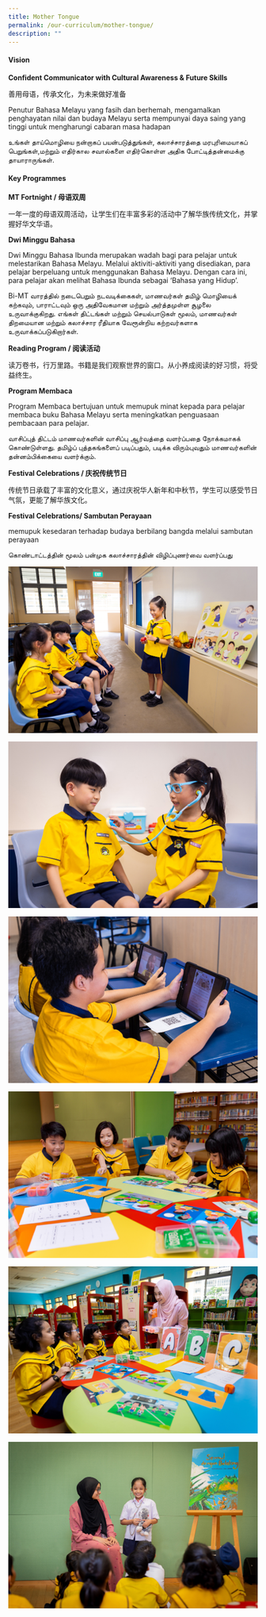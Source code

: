```yaml
---
title: Mother Tongue
permalink: /our-curriculum/mother-tongue/
description: ""
---
```

#### Vision

**Confident Communicator with Cultural Awareness & Future Skills**

善用母语，传承文化，为未来做好准备

Penutur Bahasa Melayu yang fasih dan berhemah, mengamalkan penghayatan nilai dan budaya Melayu serta mempunyai daya saing yang tinggi untuk mengharungi cabaran masa hadapan


உங்கள் தாய்மொழியை நன்றாகப் பயன்படுத்துங்கள், கலாச்சாரத்தை மரபுரிமையாகப் பெறுங்கள்,மற்றும் எதிர்கால சவால்களை எதிர்கொள்ள அதிக போட்டித்தன்மைக்கு தாயாராருங்கள்.

	
#### Key Programmes

**MT Fortnight / 母语双周**

一年一度的母语双周活动，让学生们在丰富多彩的活动中了解华族传统文化，并掌握好华文华语。


**Dwi Minggu Bahasa** 

Dwi Minggu Bahasa Ibunda merupakan wadah bagi para pelajar untuk melestarikan Bahasa Melayu. Melalui aktiviti-aktiviti yang disediakan, para pelajar berpeluang untuk menggunakan Bahasa Melayu. Dengan cara ini, para pelajar akan melihat Bahasa Ibunda sebagai ‘Bahasa yang Hidup’.


Bi-MT வாரத்தில் நடைபெறும் நடவடிக்கைகள், மாணவர்கள் தமிழ் மொழியைக் கற்கவும், பாராட்டவும் ஒரு அதிவேகமான மற்றும் அர்த்தமுள்ள சூழலை உருவாக்குகிறது. எங்கள் திட்டங்கள் மற்றும் செயல்பாடுகள் மூலம், மாணவர்கள் திறமையான மற்றும் கலாச்சார ரீதியாக வேரூன்றிய கற்றவர்களாக உருவாக்கப்படுகிறார்கள்.



**Reading Program / 阅读活动**

读万卷书，行万里路。书籍是我们观察世界的窗口。从小养成阅读的好习惯，将受益终生。


**Program Membaca**

Program Membaca bertujuan untuk memupuk minat kepada para pelajar membaca buku Bahasa Melayu serta meningkatkan penguasaan pembacaan para pelajar. 


வாசிப்புத் திட்டம் மாணவர்களின் வாசிப்பு ஆர்வத்தை வளர்ப்பதை நோக்கமாகக் கொண்டுள்ளது. தமிழ்ப் புத்தகங்களைப் படிப்பதும், படிக்க விரும்புவதும் மாணவர்களின்  தன்னம்பிக்கையை வளர்க்கும்.


**Festival Celebrations / 庆祝传统节日**

传统节日承载了丰富的文化意义，通过庆祝华人新年和中秋节，学生可以感受节日气氛，更能了解华族文化。


**Festival Celebrations/ Sambutan Perayaan**

memupuk kesedaran terhadap budaya berbilang bangda melalui  sambutan perayaan


கொண்டாட்டத்தின் மூலம் பன்முக கலாச்சாரத்தின் விழிப்புணர்வை வளர்ப்பது



![](/images/CL/cl1.jpg)

![](/images/CL/cl2.jpg)

![](/images/CL/cl4.jpg)

![](/images/ML/ml1.jpg)

![](/images/ML/ml2.jpg)

![](/images/ML/ml3.jpg)